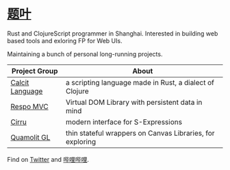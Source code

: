 # [题叶](http://tiye.me/)

Rust and ClojureScript programmer in Shanghai. Interested in building web based tools and exloring FP for Web UIs.

Maintaining a bunch of personal long-running projects.

| Project Group                              | About                                                     |
| ------------------------------------------ | --------------------------------------------------------- |
| [Calcit Language](http://calcit-lang.org/) | a scripting language made in Rust, a dialect of Clojure   |
| [Respo MVC](http://respo-mvc.org/)         | Virtual DOM Library with persistent data in mind          |
| [Cirru](http://cirru.org/)                 | modern interface for S-Expressions                        |
| [Quamolit GL](http://quamolit.org/)        | thin stateful wrappers on Canvas Libraries, for exploring |

Find on [Twitter](https://twitter.com/) and [哔哩哔哩](https://space.bilibili.com/14227306/video).
